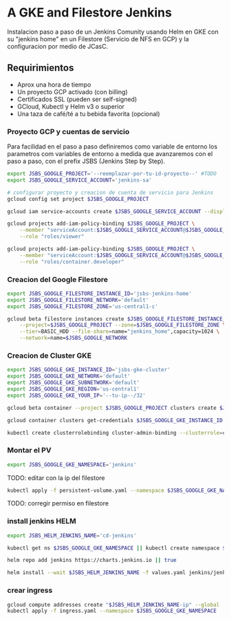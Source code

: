 # A GKE and Filestore Jenkins

Instalacion paso a paso de un Jenkins Comunity usando Helm en GKE con su "jenkins home" en un Filestore (Servicio de NFS en GCP) y la configuracion por medio de JCasC.

## Requirimientos

- Aprox una hora de tiempo
- Un proyecto GCP activado (con billing)
- Certificados SSL (pueden ser self-signed)
- GCloud, Kubectl y Helm v3 o superior
- Una taza de café/té a tu bebida favorita (opcional)

### Proyecto GCP y cuentas de servicio

Para facilidad en el paso a paso definiremos como variable de entorno los parametros com variables de entorno a medida que avanzaremos con el paso a paso, con el prefix JSBS (Jenkins Step by Step).

```bash
export JSBS_GOOGLE_PROJECT='--reemplazar-por-tu-id-proyecto--' #TODO
export JSBS_GOOGLE_SERVICE_ACCOUNT='jenkins-sa'

# configurar proyecto y creacion de cuenta de servicio para Jenkins
gcloud config set project $JSBS_GOOGLE_PROJECT

gcloud iam service-accounts create $JSBS_GOOGLE_SERVICE_ACCOUNT --display-name "jenkins service account"

gcloud projects add-iam-policy-binding $JSBS_GOOGLE_PROJECT \
    --member "serviceAccount:$JSBS_GOOGLE_SERVICE_ACCOUNT@$JSBS_GOOGLE_PROJECT.iam.gserviceaccount.com" \
    --role "roles/viewer"

gcloud projects add-iam-policy-binding $JSBS_GOOGLE_PROJECT \
    --member "serviceAccount:$JSBS_GOOGLE_SERVICE_ACCOUNT@$JSBS_GOOGLE_PROJECT.iam.gserviceaccount.com" \
    --role "roles/container.developer"
```

### Creacion del Google Filestore

```bash
export JSBS_GOOGLE_FILESTORE_INSTANCE_ID='jsbs-jenkins-home'
export JSBS_GOOGLE_FILESTORE_NETWORK='default'
export JSBS_GOOGLE_FILESTORE_ZONE='us-central1-c'
```

```bash
gcloud beta filestore instances create $JSBS_GOOGLE_FILESTORE_INSTANCE_ID \
    --project=$JSBS_GOOGLE_PROJECT --zone=$JSBS_GOOGLE_FILESTORE_ZONE \
    --tier=BASIC_HDD --file-share=name="jenkins_home",capacity=1024 \
    --network=name=$JSBS_GOOGLE_NETWORK
```

### Creacion de Cluster GKE

```bash
export JSBS_GOOGLE_GKE_INSTANCE_ID='jsbs-gke-cluster'
export JSBS_GOOGLE_GKE_NETWORK='default'
export JSBS_GOOGLE_GKE_SUBNETWORK='default'
export JSBS_GOOGLE_GKE_REGION='us-central1'
export JSBS_GOOGLE_GKE_YOUR_IP='--tu-ip--/32'
```

```bash
gcloud beta container --project $JSBS_GOOGLE_PROJECT clusters create $JSBS_GOOGLE_GKE_INSTANCE_ID --region $JSBS_GOOGLE_GKE_REGION --no-enable-basic-auth --cluster-version "1.19.7-gke.1500" --release-channel "rapid" --machine-type "e2-standard-4" --image-type "COS_CONTAINERD" --disk-type "pd-ssd" --disk-size "100" --metadata disable-legacy-endpoints=true --service-account "$JSBS_GOOGLE_SERVICE_ACCOUNT@$JSBS_GOOGLE_PROJECT.iam.gserviceaccount.com" --num-nodes "1" --enable-stackdriver-kubernetes --enable-ip-alias --network $JSBS_GOOGLE_GKE_NETWORK --subnetwork $JSBS_GOOGLE_GKE_SUBNETWORK --default-max-pods-per-node "110" --enable-autoscaling --min-nodes "0" --max-nodes "1" --enable-master-authorized-networks --master-authorized-networks $JSBS_GOOGLE_GKE_YOUR_IP --addons HorizontalPodAutoscaling,HttpLoadBalancing,GcePersistentDiskCsiDriver --enable-autoupgrade --enable-autorepair --max-surge-upgrade 1 --max-unavailable-upgrade 0 --enable-shielded-nodes
```

```bash
gcloud container clusters get-credentials $JSBS_GOOGLE_GKE_INSTANCE_ID --region $JSBS_GOOGLE_GKE_REGION --project $JSBS_GOOGLE_PROJECT
```

```bash
kubectl create clusterrolebinding cluster-admin-binding --clusterrole=cluster-admin --user="$JSBS_GOOGLE_SERVICE_ACCOUNT@$JSBS_GOOGLE_PROJECT.iam.gserviceaccount.com"
```

### Montar el PV

```bash
export JSBS_GOOGLE_GKE_NAMESPACE='jenkins'
```

TODO: editar con la ip del filestore

```bash
kubectl apply -f persistent-volume.yaml --namespace $JSBS_GOOGLE_GKE_NAMESPACE
```

TODO: corregir permiso en filestore

### install jenkins HELM

```bash
export JSBS_HELM_JENKINS_NAME='cd-jenkins'
```

```bash
kubectl get ns $JSBS_GOOGLE_GKE_NAMESPACE || kubectl create namespace $JSBS_GOOGLE_GKE_NAMESPACE

helm repo add jenkins https://charts.jenkins.io || true

helm install --wait $JSBS_HELM_JENKINS_NAME -f values.yaml jenkins/jenkins --namespace $JSBS_GOOGLE_GKE_NAMESPACE
```

### crear ingress

```bash
gcloud compute addresses create "$JSBS_HELM_JENKINS_NAME-ip" --global
kubectl apply -f ingress.yaml --namespace $JSBS_GOOGLE_GKE_NAMESPACE
```
